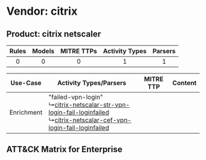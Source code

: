 Vendor: citrix
==============
Product: citrix netscaler
-------------------------
| Rules | Models | MITRE TTPs | Activity Types | Parsers |
|:-----:|:------:|:----------:|:--------------:|:-------:|
|   0   |   0    |     0      |       1        |    1    |

|  Use-Case  | Activity Types/Parsers    | MITRE TTP | Content    |
|:----------:| ---- | --------- | ---- |
| Enrichment |  "failed-vpn-login"<br> ↳[citrix-netscalar-str-vpn-login-fail-loginfailed](Ps/pC_citrixnetscalarstrvpnloginfailloginfailed.md)<br> ↳[citrix-netscalar-cef-vpn-login-fail-loginfailed](Ps/pC_citrixnetscalarcefvpnloginfailloginfailed.md)<br> |    | [](RM/r_m_citrix_citrix_netscaler_Enrichment.md) |

ATT&CK Matrix for Enterprise
----------------------------
